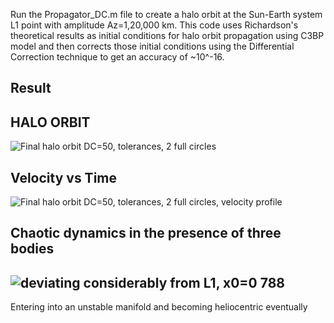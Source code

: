 Run the Propagator_DC.m file to create a halo orbit at the Sun-Earth system L1 point with amplitude Az=1,20,000 km. This code uses Richardson's theoretical results as initial conditions for halo orbit propagation using C3BP model and then corrects those initial conditions using the Differential Correction technique to get an accuracy of ~10^-16.

Result
----

HALO ORBIT
----
![Final halo orbit DC=50, tolerances, 2 full circles](https://user-images.githubusercontent.com/61064585/164998765-d52eb5b4-3c57-41ff-86d2-a49a10844fda.png)


Velocity vs Time
----
![Final halo orbit DC=50, tolerances, 2 full circles, velocity profile](https://user-images.githubusercontent.com/61064585/164998770-4658522f-79e0-41df-8c3f-3a78c1fbe793.png)


Chaotic dynamics in the presence of three bodies
----
![deviating considerably from L1, x0=0 788](https://user-images.githubusercontent.com/61064585/164998783-d877e4f6-9095-466a-9044-889b9e9fdbc9.png)
----
Entering into an unstable manifold and becoming heliocentric eventually
